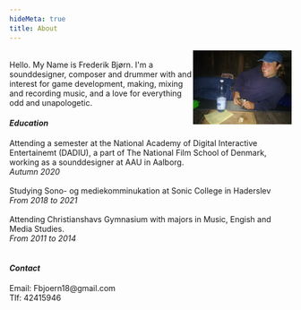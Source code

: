 ```yaml
---
hideMeta: true
title: About
---
```

<img align="right" width="35%" src="fb-yatzy.jpg">
<br>
Hello. My Name is Frederik Bjørn. I'm a sounddesigner, composer and drummer with and
interest for game development, making, mixing and recording music, and a love for everything odd and unapologetic.

<br>
<h4><em> Education </em></h4>
Attending a semester at the National Academy of Digital Interactive Entertainemt (DADIU), a part of The National Film School of Denmark, working as a sounddesigner at AAU in Aalborg.
<br>
<em> Autumn 2020</em>
<br>
<br>
Studying Sono- og mediekomminukation at Sonic College in Haderslev
<br>
<em>From 2018 to 2021</em>
<br>
<br>
Attending Christianshavs Gymnasium with majors in Music, Engish and Media Studies. 
<br>
<em>From 2011 to 2014</em>
<br>
<br>

<h4><em> Contact </em></h4>
Email: Fbjoern18@gmail.com <br>
Tlf: 42415946
